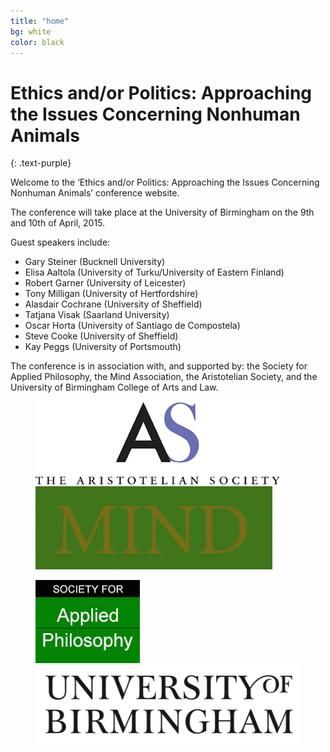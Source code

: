 ```yaml
---
title: "home"
bg: white
color: black
---
```


# Ethics and/or Politics: Approaching the Issues Concerning Nonhuman Animals
{: .text-purple}

Welcome to the ‘Ethics and/or Politics: Approaching the Issues Concerning Nonhuman Animals’ conference website.

The conference will take place at the University of Birmingham on the 9th and 10th of April, 2015.

Guest speakers include:

* Gary Steiner (Bucknell University)
* Elisa Aaltola (University of Turku/University of Eastern Finland)
* Robert Garner (University of Leicester)
* Tony Milligan (University of Hertfordshire)
* Alasdair Cochrane (University of Sheffield)
* Tatjana Visak (Saarland University)
* Oscar Horta (University of Santiago de Compostela)
* Steve Cooke (University of Sheffield)
* Kay Peggs (University of Portsmouth)

The conference is in association with, and supported by: the Society for Applied Philosophy, the Mind Association, the Aristotelian Society, and the University of Birmingham College of Arts and Law.

<figure class="half">
	<img src="/img/AS-logo.jpg">
	<img src="/img/Mind_LOGO.png">
</figure>

<figure class="half">
	<img src="/img/SAP.jpg">
	<img src="/img/W_Marque_Black-1.png">
</figure>

